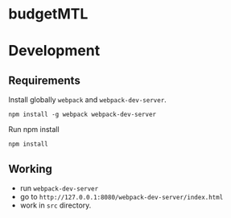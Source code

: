 # budgetMTL

# Development

## Requirements

Install globally `webpack` and `webpack-dev-server`.

    npm install -g webpack webpack-dev-server

Run npm install

    npm install

## Working

  * run `webpack-dev-server`
  * go to `http://127.0.0.1:8080/webpack-dev-server/index.html`
  * work in `src` directory.
